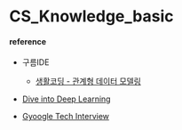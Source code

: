 # CS_Knowledge_basic





#### reference

* 구름IDE
  * [생활코딩 - 관계형 데이터 모델링](https://edu.goorm.io/learn/lecture/14442/%EC%83%9D%ED%99%9C%EC%BD%94%EB%94%A9-%EA%B4%80%EA%B3%84%ED%98%95-%EB%8D%B0%EC%9D%B4%ED%84%B0-%EB%AA%A8%EB%8D%B8%EB%A7%81)
* [Dive into Deep Learning](https://d2l.ai/chapter_appendix-mathematics-for-deep-learning/index.html)

* [Gyoogle Tech Interview](https://gyoogle.dev/blog/computer-science/computer-architecture/%EC%BA%90%EC%8B%9C%20%EB%A9%94%EB%AA%A8%EB%A6%AC.html)